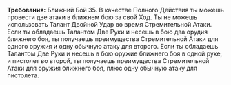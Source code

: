 **Требования:** Ближний Бой 35.
В качестве Полного Действия ты можешь провести две атаки в ближнем бою за свой Ход. Ты не можешь использовать Талант Двойной Удар во время Стремительной Атаки. Если ты обладаешь Талантом Две Руки и несешь в бою два орудия ближнего боя, ты получаешь преимущества Стремительной Атаки для одного оружия и одну обычную атаку для второго. Если ты обладаешь Талантом Две Руки и несешь в бою оружие ближнего боя в одной руке, и пистолет во второй, ты получаешь преимущества Стремительной Атаки для оружия ближнего боя, плюс одну обычную атаку для пистолета.